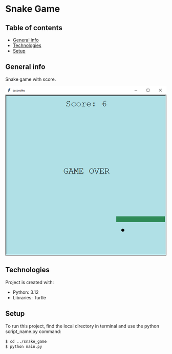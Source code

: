 # Snake Game

## Table of contents
* [General info](#general-info)
* [Technologies](#technologies)
* [Setup](#setup)

## General info
Snake game with score.

![snake](snake.PNG)
	
## Technologies
Project is created with:
* Python: 3.12
* Libraries: Turtle
	
## Setup
To run this project, find the local directory in terminal and use the python script_name.py command:
```
$ cd ../snake_game
$ python main.py
```